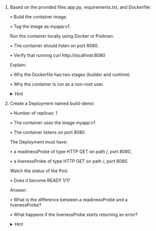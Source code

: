 1. Based on the provided files app.py, requirements.txt, and Dockerfile:

	•	Build the container image.

	•	Tag the image as myapp:v1.

    Run the container locally using Docker or Podman:

	•	The container should listen on port 8080.

	•	Verify that running curl http://localhost:8080

    Explain:

	•	Why the Dockerfile has two stages (builder and runtime).

	•	Why the container is run as a non-root user.

    <details>
        <summary>Hint</summary>

        docker build -t myapp:v1 .

        docker run --rm -p 8080:8080 myapp:v1

        curl http://localhost:8080
    </details>

2. Create a Deployment named build-demo:

	•	Number of replicas: 1

	•	The container uses the image myapp:v1

	•	The container listens on port 8080

	The Deployment must have:

	•	a readinessProbe of type HTTP GET on path /, port 8080,
	
    •	a livenessProbe of type HTTP GET on path /, port 8080.
	
    Watch the status of the Pod.
	
    •	Does it become READY 1/1?
	
    Answer:
	
    •	What is the difference between a readinessProbe and a livenessProbe?
	
    •	What happens if the livenessProbe starts returning an error?

    <details>
        <summary>Hint</summary>
        
    ```yaml
    apiVersion: apps/v1
    kind: Deployment
    metadata:
    name: build-demo
    spec:
    replicas: 1
    selector:
        matchLabels:
        app: build-demo
    template:
        metadata:
        labels:
            app: build-demo
        spec:
        containers:
        - name: app
            image: myapp:v1
            ports:
            - containerPort: 8080
            readinessProbe:
            httpGet:
                path: /
                port: 8080
            initialDelaySeconds: 5
            periodSeconds: 5
            livenessProbe:
            httpGet:
                path: /
                port: 8080
            initialDelaySeconds: 10
            periodSeconds: 10
    ```
    </details>